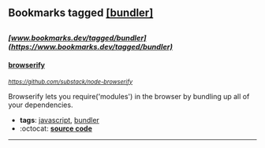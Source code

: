 ## Bookmarks tagged [[bundler]](https://www.bookmarks.dev?q=[bundler])

_<sup><sup>[www.bookmarks.dev/tagged/bundler](https://www.bookmarks.dev/tagged/bundler)</sup></sup>_
---
#### [browserify](https://github.com/substack/node-browserify)
_<sup>https://github.com/substack/node-browserify</sup>_

Browserify lets you require('modules') in the browser by bundling up all of your dependencies.
* **tags**: [javascript](../tagged/javascript.md), [bundler](../tagged/bundler.md)
* :octocat: **[source code](https://github.com/substack/node-browserify)**
---
